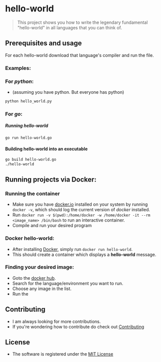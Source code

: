 # hello-world

>This project shows you how to write the legendary fundamental "hello-world" in
>all languages that you can think of.


## Prerequisites and usage
For each hello-world download that language's compiler and run the file.

### Examples: 

### For *python*:
- (assuming you have python. But everyone has python)
```bash
python hello_world.py 
```

### For *go*:
##### Running hello-world

```bash
go run hello-world.go
```

#### Building hello-world into an executable
```bash
go build hello-world.go
./hello-world
```

## Running projects via Docker:

### Running the container
- Make sure you have [docker.io](https://www.docker.com/) installed on your system by running `docker -v`, which should log the current version of *docker* installed.
- Run `docker run -v $(pwd):/home/docker -w /home/docker -it --rm <image_name> /bin/bash` to run an interactive container.
- Compile and run your desired program

### Docker hello-world:
- After installing [Docker](https://www.docker.com/), simply run `docker run hello-world`.
- This should create a container which displays a **hello-world** message.

### Finding your desired image:
- Goto the [docker hub](https://hub.docker.com/).
- Search for the language/environment you want to run.
- Choose any image in the list.
- Run the 

## Contributing

- I am always looking for more contributions.
- If you're wondering how to contribute do check out [Contributing](https://github.com/salman-bhai/hello-world/blob/master/CONTRIBUTING.md)

## License

- The software is registered under the [MIT License](https://github.com/salman-bhai/hello-world/blob/master/LICENSE)
